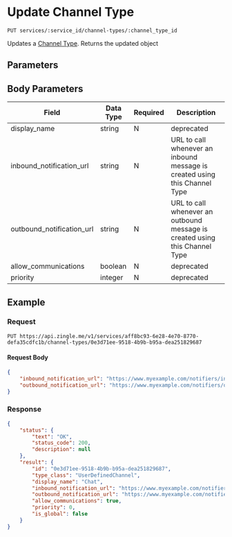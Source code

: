 # Update Channel Type

    PUT services/:service_id/channel-types/:channel_type_id
    
Updates a [Channel Type]. Returns the updated object 

## Parameters
## Body Parameters
Field | Data Type | Required | Description
--- | --- | --- | ---
display_name | string | N | deprecated
inbound_notification_url | string | N | URL to call whenever an inbound message is created using this Channel Type
outbound_notification_url | string | N | URL to call whenever an outbound message is created using this Channel Type
allow_communications | boolean | N | deprecated
priority | integer | N | deprecated

## Example
### Request

    PUT https://api.zingle.me/v1/services/aff8bc93-6e28-4e70-8770-defa35cdfc1b/channel-types/0e3d71ee-9518-4b9b-b95a-dea251829687

#### Request Body
```json 
{
    "inbound_notification_url": "https://www.myexample.com/notifiers/inbound-chat-notice",
    "outbound_notification_url": "https://www.myexample.com/notifiers/outbound-chat-notice"     
}    
```

### Response
``` json
{
    "status": {
        "text": "OK",
        "status_code": 200,
        "description": null
    },
    "result": {
        "id": "0e3d71ee-9518-4b9b-b95a-dea251829687",
        "type_class": "UserDefinedChannel",
        "display_name": "Chat",
        "inbound_notification_url": "https://www.myexample.com/notifiers/inbound-chat-notice",
        "outbound_notification_url": "https://www.myexample.com/notifiers/outbound-chat-notice",
        "allow_communications": true,
        "priority": 0,
        "is_global": false
    }   
}
```

[Channel Type]: README.md
